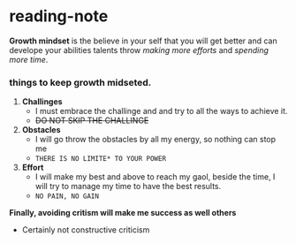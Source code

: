 # reading-note
**Growth mindset** is the believe in your self that you will get better and can develope your abilities talents throw *making more efforts* and *spending more time*.

### things to keep growth midseted.
1. **Challinges** 
   - I must embrace the challinge and and try to all the ways to achieve it.
   - ~~DO NOT SKIP THE CHALLINGE~~
2. **Obstacles**
   - I will go throw the obstacles by all my energy, so nothing can stop me
   - ` THERE IS NO LIMITE* TO YOUR POWER `
3. **Effort** 
   - I will make my best and above to reach my gaol, beside the time, I will try to manage my time to have the best results.
   - ` NO PAIN, NO GAIN `
 
 **Finally, avoiding critism will make me success as well others** 
   - Certainly not constructive criticism
